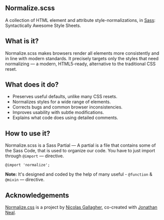 ## Normalize.scss
A collection of HTML element and attribute style-normalizations, in [Sass](http://sass-lang.com/): Syntactically Awesome Style Sheets.

## What is it?
Normalize.scss makes browsers render all elements more consistently and in line with modern standards. It precisely targets only the styles that need normalizing — a modern, HTML5-ready, alternative to the traditional CSS reset.

## What does it do?
- Preserves useful defaults, unlike many CSS resets.
- Normalizes styles for a wide range of elements.
- Corrects bugs and common browser inconsistencies.
- Improves usability with subtle modifications.
- Explains what code does using detailed comments.

## How to use it?
Normalize.scss is a Sass Partial — A partial is a file that contains some of the Sass Code, that is used to organize our code. You have to just import through `@import` — directive.<br/>
```{css}
@import 'normalize';
```
<b>Note:</b> It's designed and coded by the help of many useful - `@function` & `@mixin` — directive.

## Acknowledgements
[Normalize.css](https://github.com/necolas/normalize.css) is a project by [Nicolas Gallagher](https://github.com/necolas), co-created with [Jonathan Neal](https://github.com/jonathantneal).
